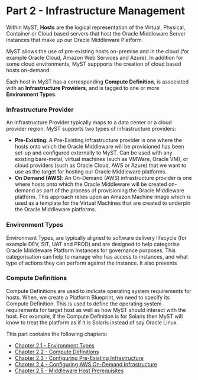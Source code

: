 # Part 2 - Infrastructure Management
Within MyST, **Hosts** are the logical representation of the Virtual, Physical, Container or Cloud based servers that host the Oracle Middleware Server instances that make up our Oracle Middleware Platform.

MyST allows the use of pre-existing hosts on-premise and in the cloud (for example Oracle Cloud, Amazon Web Services and Azure). In addition for some cloud environments, MyST suppports the creation of cloud based hosts on-demand.

Each host in MyST has a corresponding **Compute Definition**, is associated with an **Infrastructure Providers**, and is tagged to one or more **Environment Types**.

### Infrastructure Provider
An Infrastructure Provider typically maps to a data center or a cloud provider region. MyST supports two types of infrastructure providers:

* **Pre-Existing**: A Pre-Existing infrastructure provider is one where the hosts onto which the Oracle Middleware will be provisioned has been set-up and configured externally to MyST. Can be used with any existing bare-metal, virtual machines (such as VMWare, Oracle VM), or cloud providers (such as Oracle Cloud, AWS or Azure) that we want to use as the target for hosting our Oracle Middleware platforms. 
* **On Demand (AWS)**: An On-Demand (AWS) infrastructure provider is one where hosts onto which the Oracle Middleware will be created on-demand as part of the process of provisioning the Oracle Middleware platform. This approach relies upon an Amazon Machine Image which is used as a template for the Virtual Machines that are created to underpin the Oracle Middleware platforms.

### Environment Types
Environment Types, are typically aligned to software delivery lifecycle (for example DEV, SIT, UAT and PROD) and are designed to help categorise Oracle Middleware Platform Instances for governance purposes. This categorisation can help to manage who has access to instances, and what type of actions they can perform against the instance. It also prevents

### Compute Definitions
Compute Definitions are used to indicate operating system requirements for hosts. When, we create a Platform Blueprint, we need to specify its Compute Definition. This is used to define the operating system requirements for target host as well as how MyST should interact with the host. For example, if the Compute Definition is for Solaris then MyST will know to treat the platform as if it is Solaris instead of say Oracle Linux.

This part contains the following chapters:

* [Chapter 2.1 - Environment Types](2.1.environmentTypes/2.1.0.environmentTypes.md)
* [Chapter 2.2 - Compute Definitions](2.2.computeDefinitions/2.2.0.computeDefinitions.md)
* [Chapter 2.3 - Configuring Pre-Existing Infrastructure](2.3.preExistingInfrastructure/2.3.0.preExistingInfrastructure.md)
* [Chapter 2.4 - Configuring AWS On-Demand Infrastructure](2.4.awsOnDemand/2.4.0.awsOnDemand.md)
* [Chapter 2.5 - Middleware Host Prerequisites](2.5.middlewareHosts/2.5.0.middlewareHosts.md)


